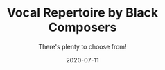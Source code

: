 ---
title: Vocal Repertoire by Black Composers
subtitle: There's plenty to choose from!
layout: default
tags: repertoire
modal-id: 3
date: 2020-07-11
img: 11JULY_larger.jpg
thumbnail: 11JULY_smaller.jpg
alt: image-alt
description: In light of recent events, there is a need to adjust the amount of music that gets represented in vocal recitals. This is a list of vocal works by Black composers. These are merely my own findings (endless google searches) and this list can only grow—please contact me if I am missing more obvious repertoire!
post_content: >
  Photo credit: <a href="https://unsplash.com/photos/-h69C5AlUG8" target="_blank"> The New York Public Library. </a><br><br>
  
  <i>There is plenty to choose from!</i> <br><br>

  <b>CONTEMPORARY COMPOSERS:</b> <br>
  <ul>
  <li><a href="https://www.anthonyrgreen.com/works" target="_blank">Antony R. Green</a> has works for various instrumental combinations and voice (it’s easier to find by pressing  ctrl+F and type “voice”). </li><br><br>

  <li>Daniel Bernard Roumain has some available vocal works, available for sale <a href="https://www.subitomusic.com/composers/highlights/daniel-bernard-roumain-dbr/daniel-bernard-roumain-dbr-works/#10" target="_blank">here</a>. Daniel’s website doesn’t list vocal works but there are many <a href="https://www.danielroumain.com/projects" target="_blank">thers projects</a> that are worth checking out! </li><br><br>

  <li>Jeffrey Mumford has very exciting vocal music listed on his <a href="http://www.jeffreymumford.com/p/works-and-first-performances-ii.html" target="_blank">website</a>. </li><br><br>

  <li><a href="https://www.jessiemontgomery.com/works" target="_blank">Jessie Montgomery</a> has works for both SATB and solo singers. </li><br><br>

  <li>Johnathan Bailey Holland has an extensive <a href="http://www.jonathanbaileyholland.com/vocal-music" target="_blank">list of vocal works</a> for choir and solo voice, including pieces for high/medium/low voices. </li><br><br>

  <li>Pamela Z is for the electronic enthusiasts (such as myself). Check out <a href="http://www.pamelaz.com/concerts.html" target="_blank">her website</a> which has audio samples of vocal works. </li><br><br>
  </ul>
  <b>CLASSICAL COMPOSERS:</b> <br><br>
  <ul>
  <li><a href="https://en.wikipedia.org/wiki/Florence_Price" target="_blank">Florence Price</a> has many works for solo voice and piano! </li><br><br>

  <li><a href="https://en.wikipedia.org/wiki/Chevalier_de_Saint-Georges" target="_blank">Joseph Bologne, Chevalier de Saint-Georges</a> composed a few operas. Check out <a href="https://www.youtube.com/watch?v=9BuFN9GR0oU" target="_blank"><i>L'autre jour a l'ombrage</i></a> (the YouTube title is misleading: the piece is by Bologne and not by Patrice Michaels—this is the singer). </li> <br><br>

  <li><a href="https://en.wikipedia.org/wiki/Samuel_Coleridge-Taylor" target="_blank">Samuel Coleridge-Taylor</a> wrote a few operas. His <a href="http://ks4.imslp.net/files/imglnks/usimg/8/84/IMSLP07288-Coleridge-Taylor_-_24_Negro_Melodies_(piano).pdf" target="_blank">24 songs for voice and piano</a> can easily be adapted for voice and piano. <br><br><br>

  <li><a href="https://en.wikipedia.org/wiki/Scott_Joplin" target="_blank">Scott Joplin</a> composed the opera <a href="https://imslp.org/wiki/Treemonisha_(Joplin,_Scott)" target="_blank"><i>Treemonisha</i></a>. </li><br><br>

  <li><a href="https://en.wikipedia.org/wiki/William_Grant_Still" target="_blank">William Grant Still</a> composed 9 operas and two are linked in Wikipedia: <a href="https://en.wikipedia.org/wiki/Troubled_Island" target="_blank"><i>Troubled Island</i></a> and <a href="https://en.wikipedia.org/wiki/A_Bayou_Legend" target="_blank"><i>A Bayou Legend</i></a>. Check this performance by <a href="https://www.youtube.com/watch?v=fhZyJCambnA" target="_blank">Randye Jones</a>. </li><br><br></ul>

  Let me know if you have any questions or comments by emailing me at: tania.nazare@gmail.com <br><br>
  Hope you enjoyed this post and keep practising!<br>
  Stay healthy!
---